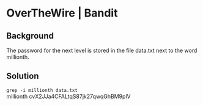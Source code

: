 # OverTheWire | Bandit

## Background

The password for the next level is stored in the file data.txt next to the word millionth.  

## Solution

`grep -i millionth data.txt`  
millionth	cvX2JJa4CFALtqS87jk27qwqGhBM9plV

